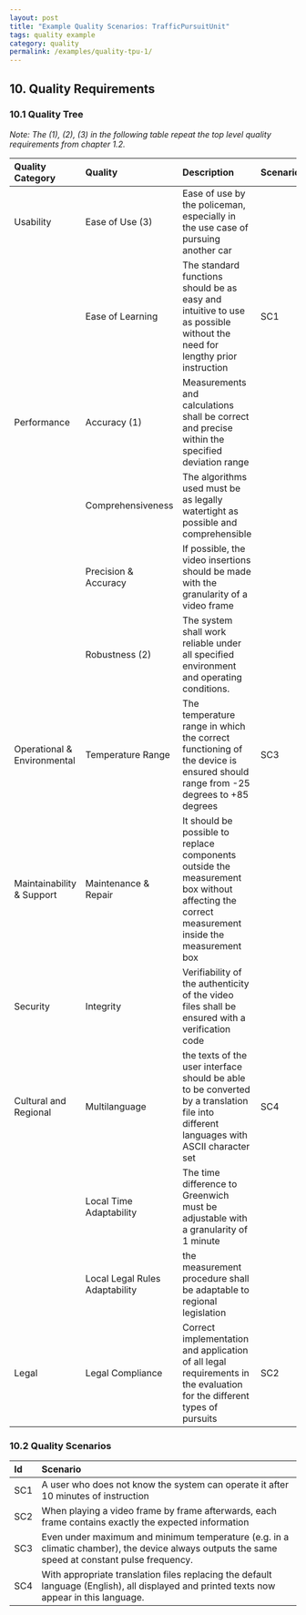 ```yaml
---
layout: post
title: "Example Quality Scenarios: TrafficPursuitUnit"
tags: quality example 
category: quality
permalink: /examples/quality-tpu-1/
---
```


<p></p>


## 10. Quality Requirements

### 10.1 Quality Tree

*Note: The (1), (2), (3) in the following table repeat the top level quality requirements from chapter 1.2.*


|Quality Category |Quality  |Description |Scenario|
| :--- | :--- | :--- | :--- |
|Usability  	|Ease of Use  (3)	|Ease of use by the policeman, especially in the use case of pursuing another car	||
| |Ease of Learning	|The standard functions should be as easy and intuitive to use as possible without the need for lengthy prior instruction |SC1|
|Performance	|Accuracy (1)	|Measurements and calculations shall be correct and precise within the specified deviation range | |
| |Comprehensiveness	|The algorithms used must be as legally watertight as possible and comprehensible	| |
| |Precision & Accuracy	 |If possible, the video insertions should be made with the granularity of a video frame	| |
| |Robustness (2)	|The system shall work reliable under all specified environment and operating conditions.| |
|Operational & Environmental	|Temperature Range |The temperature range in which the correct functioning of the device is ensured should range from -25 degrees to +85 degrees|	SC3|
|Maintainability & Support	|Maintenance & Repair |It should be possible to replace components outside the measurement box without affecting the correct measurement inside the measurement box | |
|Security |Integrity	|Verifiability of the authenticity of the video files shall be ensured with a verification code | |
|Cultural and Regional	|Multilanguage	|the texts of the user interface should be able to be converted by a translation file into different languages with ASCII character set	|SC4 |
| |Local Time Adaptability	|The time difference to Greenwich must be adjustable with a granularity of 1 minute |	|
| |Local Legal Rules Adaptability	 |the measurement procedure shall be adaptable to regional legislation	 | |
|Legal	|Legal Compliance	|Correct implementation and application of all legal requirements in the evaluation for the different types of pursuits |SC2 |

### 10.2 Quality Scenarios


|Id |Scenario |
| :--- | :--- |
|SC1 |A user who does not know the system can operate it after 10 minutes of instruction|
|SC2 |When playing a video frame by frame afterwards, each frame contains exactly the expected information|
|SC3 |Even under maximum and minimum temperature (e.g. in a climatic chamber), the device always outputs the same speed at constant pulse frequency.|
|SC4 |With appropriate translation files replacing the default language (English), all displayed and printed texts now appear in this language. |

